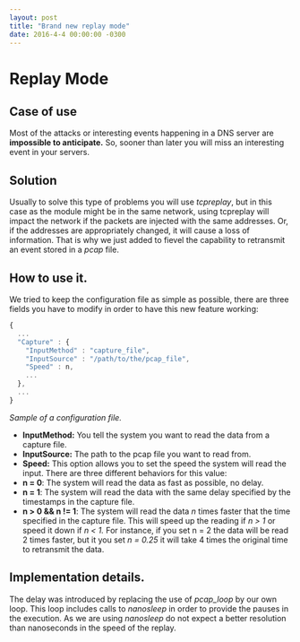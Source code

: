 ```yaml
---
layout: post
title: "Brand new replay mode"
date: 2016-4-4 00:00:00 -0300
---
```

# Replay Mode

## Case of use
Most of the attacks or interesting events happening in a DNS server are **impossible to anticipate.** So, sooner than later you will miss an interesting event in your servers.

## Solution
Usually to solve this type of problems you will use *tcpreplay*, but in this case as the module might be in the same network, using tcpreplay will impact the network if the packets are injected with the same addresses. Or, if the addresses are appropriately changed, it  will cause a loss of information. That is why we just added to fievel the capability to retransmit an event stored in a *pcap* file.


## How to use it.
We tried to keep the configuration file as simple as possible, there are three fields you have to modify in order to have this new feature working:

```javascript
{
  ...
  "Capture" : {
    "InputMethod" : "capture_file",
    "InputSource" : "/path/to/the/pcap_file",
    "Speed" : n,
    ...
  },
  ...
}
```
*Sample of a configuration file.*

* **InputMethod:** You tell the system you want to read the data from a capture file.
* **InputSource:** The path to the pcap file you want to read from.
* **Speed:** This option allows you to set the speed the system will read the input. There are three different behaviors for this value:
 * **n = 0**: The system will read the data as fast as possible, no delay.
 * **n = 1**: The system will read the data with the same delay specified by the timestamps in the capture file.
 * **n > 0 && n != 1**: The system will read the data *n* times faster that the time specified in the capture file. This will speed up the reading if *n > 1* or speed it down if *n < 1.* For instance, if you set n = 2 the data will be read 2 times faster, but it you set *n = 0.25* it will take 4 times the original time to retransmit the data.

## Implementation details.
The delay was introduced by replacing the use of *pcap_loop* by our own loop. This loop includes calls to *nanosleep* in order to provide the pauses in the execution. As we are using *nanosleep* do not expect a better resolution than nanoseconds in the speed of the replay.
